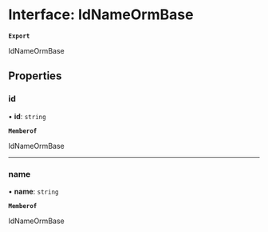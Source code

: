 # Interface: IdNameOrmBase

**`Export`**

IdNameOrmBase

## Properties

### id

• **id**: `string`

**`Memberof`**

IdNameOrmBase

___

### name

• **name**: `string`

**`Memberof`**

IdNameOrmBase

